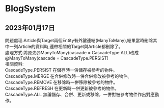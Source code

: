 # BlogSystem
## 2023年01月17日
問題處理:Article與Target兩個Entity有外鍵連結(ManyToMany),結果當時刪除其中一列Article的資料時,連帶相關的Target與Article都刪除了。         
處理方式:將原先@ManyToMany(cascade = CascadeType.ALL)改成@ManyToMany(cascade = CascadeType.PERSIST)     
相關資料:      
CascadeType.PERSIST 在儲存時一併儲存被參考的物件。       
CascadeType.MERGE 在合併修改時一併合併修改被參考的物件。      
CascadeType.REMOVE 在移除時一併移除被參考的物件。        
CascadeType.REFRESH 在更新時一併更新被參考的物件。        
CascadeType.ALL 無論儲存、合併、更新或移除，一併對被參考物件作出對應動作。         
